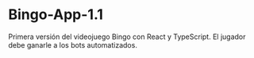 # Bingo-App-1.1
Primera versión del videojuego Bingo con React y TypeScript. El jugador debe ganarle a los bots automatizados.
